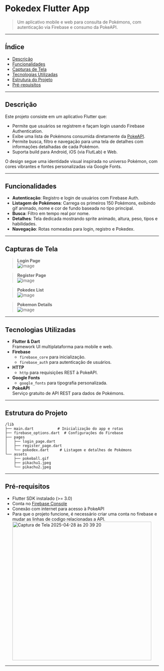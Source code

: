 # Pokedex Flutter App

> Um aplicativo mobile e web para consulta de Pokémons, com autenticação via Firebase e consumo da PokeAPI.

---

## Índice

- [Descrição](#descrição)
- [Funcionalidades](#funcionalidades)
- [Capturas de Tela](#capturas-de-tela)
- [Tecnologias Utilizadas](#tecnologias-utilizadas)
- [Estrutura do Projeto](#estrutura-do-projeto)
- [Pré-requisitos](#pré-requisitos)
  
---

## Descrição

Este projeto consiste em um aplicativo Flutter que:

- Permite que usuários se registrem e façam login usando Firebase Authentication.
- Exibe uma lista de Pokémons consumida diretamente da [PokeAPI](https://pokeapi.co/).
- Permite busca, filtro e navegação para uma tela de detalhes com informações detalhadas de cada Pokémon.
- Suporta build para Android, iOS (via FlutLab) e Web.

O design segue uma identidade visual inspirada no universo Pokémon, com cores vibrantes e fontes personalizadas via Google Fonts.

---

## Funcionalidades

- **Autenticação**: Registro e login de usuários com Firebase Auth.
- **Listagem de Pokémons**: Carrega os primeiros 150 Pokémons, exibindo gif animado, nome e cor de fundo baseada no tipo principal.
- **Busca**: Filtro em tempo real por nome.
- **Detalhes**: Tela dedicada mostrando sprite animado, altura, peso, tipos e habilidades.
- **Navegação**: Rotas nomeadas para login, registro e Pokedex.

---

## Capturas de Tela

> **Login Page**  
> ![image](https://github.com/user-attachments/assets/f0b9edd5-5a13-4433-972c-e60bfb237a60)

> **Register Page**  
> ![image](https://github.com/user-attachments/assets/0985d3aa-7201-4453-b983-cc7240e0153e)

> **Pokedex List**  
> ![image](https://github.com/user-attachments/assets/323c7719-217d-4ad9-8e7a-69a87d00ebfa)

> **Pokemon Details**  
> ![image](https://github.com/user-attachments/assets/27b025eb-01f1-4b39-9699-586886218b99)

---

## Tecnologias Utilizadas

- **Flutter & Dart**  
  Framework UI multiplataforma para mobile e web.
- **Firebase**  
  - `firebase_core` para inicialização.  
  - `firebase_auth` para autenticação de usuários.
- **HTTP**  
  - `http` para requisições REST à PokeAPI.
- **Google Fonts**  
  - `google_fonts` para tipografia personalizada.
- **PokeAPI**  
  Serviço gratuito de API REST para dados de Pokémons.

---

## Estrutura do Projeto

```text
/lib
├── main.dart           # Inicialização do app e rotas
├── firebase_options.dart  # Configurações do Firebase
├── pages
│   ├── login_page.dart
│   ├── register_page.dart
│   └── pokedex.dart     # Listagem e detalhes de Pokémons
└── assets
    ├── pokeball.gif
    ├── pikachu1.jpeg
    └── pikachu2.jpeg
```

---

## Pré-requisitos

- Flutter SDK instalado (>= 3.0)  
- Conta no [Firebase Console](https://console.firebase.google.com/)  
- Conexão com internet para acesso à PokeAPI
- Para que o projeto funcione, é necessário criar uma conta no firebase e mudar as linhas de codigo relacionadas a API.
  <img width="455" alt="Captura de Tela 2025-04-28 às 20 39 20" src="https://github.com/user-attachments/assets/24349714-835e-4641-b9c0-79919df9aff4" />


---




